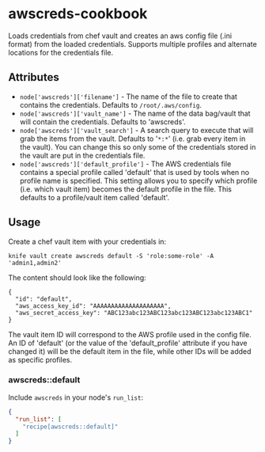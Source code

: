 # awscreds-cookbook

Loads credentials from chef vault and creates an aws config file (.ini
format) from the loaded credentials. Supports multiple profiles and
alternate locations for the credentials file.

## Attributes

* `node['awscreds']['filename']` - The name of the file to create that
  contains the credentials. Defaults to `/root/.aws/config`.
* `node['awscreds']['vault_name']` - The name of the data bag/vault that
  will contain the credentials. Defaults to 'awscreds'.
* `node['awscreds']['vault_search']` - A search query to execute that will
  grab the items from the vault. Defaults to '`*:*`' (i.e. grab every item in
  the vault). You can change this so only some of the credentials stored in
  the vault are put in the credentials file.
* `node['awscreds']['default_profile']` - The AWS credentials file contains
  a special profile called 'default' that is used by tools when no profile
  name is specified. This setting allows you to specify which profile (i.e.
  which vault item) becomes the default profile in the file. This defaults to
  a profile/vault item called 'default'.

## Usage

Create a chef vault item with your credentials in:

    knife vault create awscreds default -S 'role:some-role' -A 'admin1,admin2'

The content should look like the following:

    {
      "id": "default",
      "aws_access_key_id": "AAAAAAAAAAAAAAAAAAAA",
      "aws_secret_access_key": "ABC123abc123ABC123abc123ABC123abc123ABC1"
    }

The vault item ID will correspond to the AWS profile used in the config file.
An ID of 'default' (or the value of the 'default_profile' attribute if you
have changed it) will be the default item in the file, while other IDs will be
added as specific profiles.

### awscreds::default

Include `awscreds` in your node's `run_list`:

```json
{
  "run_list": [
    "recipe[awscreds::default]"
  ]
}
```
